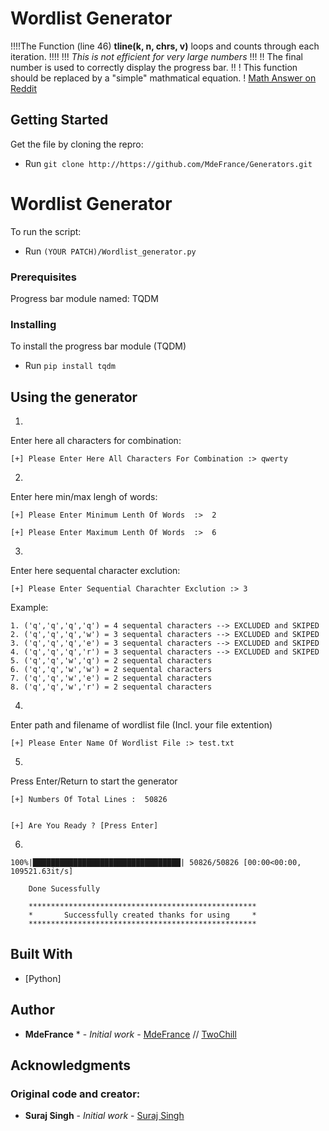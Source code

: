 # Wordlist Generator
!!!!The Function (line 46) **tline(k, n, chrs, v)** loops and counts through each iteration. !!!! 
!!! *This is not efficient for very large numbers*					      !!!
!! The final number is used to correctly display the progress bar.                             !!
!  This function should be replaced by a "simple" mathmatical equation.                         !
   [Math Answer on Reddit](https://www.reddit.com/r/askmath/comments/cslrbd/im_trying_to_find_an_equation_where_i_can_exclude/exfnpmk?utm_source=share&utm_medium=web2x)

## Getting Started

Get the file by cloning the repro:
* Run ``` git clone http://https://github.com/MdeFrance/Generators.git ```


# Wordlist Generator

To run the script:
* Run ```(YOUR PATCH)/Wordlist_generator.py```


### Prerequisites

Progress bar module named: TQDM


### Installing
To install the progress bar module (TQDM)
* Run ``` pip install tqdm ``` 


## Using the generator

1.
Enter here all characters for combination:
```
[+] Please Enter Here All Characters For Combination :> qwerty
```

2.
Enter here min/max lengh of words:
```
[+] Please Enter Minimum Lenth Of Words  :>  2

[+] Please Enter Maximum Lenth Of Words  :>  6
```

3.
Enter here sequental character exclution:
```
[+] Please Enter Sequential Charachter Exclution :> 3
```
Example:
```
1. ('q','q','q','q') = 4 sequental characters --> EXCLUDED and SKIPED
2. ('q','q','q','w') = 3 sequental characters --> EXCLUDED and SKIPED
3. ('q','q','q','e') = 3 sequental characters --> EXCLUDED and SKIPED
4. ('q','q','q','r') = 3 sequental characters --> EXCLUDED and SKIPED
5. ('q','q','w','q') = 2 sequental characters
6. ('q','q','w','w') = 2 sequental characters
7. ('q','q','w','e') = 2 sequental characters
8. ('q','q','w','r') = 2 sequental characters
```

4.
Enter path and filename of wordlist file (Incl. your file extention)
```
[+] Please Enter Name Of Wordlist File :> test.txt
```

5.
Press Enter/Return to start the generator
```
[+] Numbers Of Total Lines :  50826


[+] Are You Ready ?	[Press Enter]
```

6. 
```
100%|█████████████████████████████████| 50826/50826 [00:00<00:00, 109521.63it/s]

	Done Sucessfully

	***************************************************
	*       Successfully created thanks for using     *
	***************************************************
```

## Built With

* [Python]


## Author

* **MdeFrance** * - *Initial work* - [MdeFrance](https://github.com/MdeFrance) // [TwoChill](https://github.com/TwoChill)

## Acknowledgments

### Original code and creator:

* **Suraj Singh** - *Initial work* - [Suraj Singh](http://bitforestinfo.blogspot.in/) 

